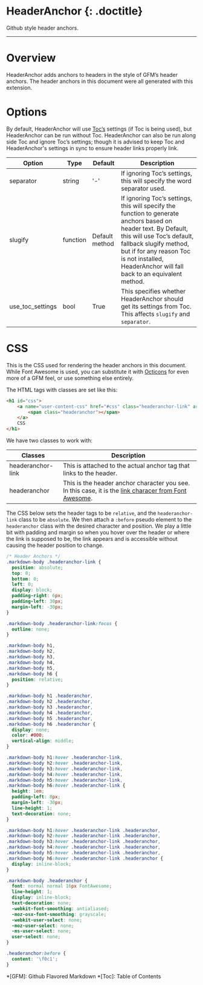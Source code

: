 # HeaderAnchor {: .doctitle}
Github style header anchors.

---

# Overview
HeaderAnchor adds anchors to headers in the style of GFM&rsquo;s header anchors. The header anchors in this document were all generated with this extension.

# Options
By default, HeaderAnchor will use [Toc&rsquo;s](https://pythonhosted.org/Markdown/extensions/toc.html) settings (if Toc is being used), but HeaderAnchor can be run without Toc.  HeaderAnchor can also be run along side Toc and ignore Toc&rsquo;s settings; though it is advised to keep Toc and HeaderAnchor's settings in sync to ensure header links properly link.

| Option    | Type | Default |Description |
|-----------|------|---------|------------|
| separator | string | '-' | If ignoring Toc&rsquo;s settings, this will specify the word separator used. |
| slugify | function | Default method | If ignoring Toc&rsquo;s settings, this will specify the function to generate anchors based on header text.  By Default, this will use Toc&rsquo;s default, fallback slugify method, but if for any reason Toc is not installed, HeaderAnchor will fall back to an equivalent method. |
| use_toc_settings | bool | True | This specifies whether HeaderAnchor should get its settings from Toc.  This affects `slugify` and `separator`. |

# CSS
This is the CSS used for rendering the header anchors in this document. While Font Awesome is used, you can substitute it with [Octicons](https://octicons.github.com/) for even more of a GFM feel, or use something else entirely.

The HTML tags with classes are set like this:

```html
<h1 id="css">
    <a name="user-content-css" href="#css" class="headeranchor-link" aria-hidden="true">
        <span class="headeranchor"></span>
    </a>
    CSS
</h1>
```

We have two classes to work with:

| Classes | Description |
|---------|-------------|
| headeranchor-link | This is attached to the actual anchor tag that links to the header. |
| headeranchor | This is the header anchor character you see.  In this case, it is the [link characer from Font Awesome](http://fortawesome.github.io/Font-Awesome/icon/link/). |

The CSS below sets the header tags to be `relative`, and the `headeranchor-link` class to be `absolute`.  We then attach a `:before` pseudo element to the `headeranchor` class with the desired character and position.  We play a little bit with padding and margin so when you hover over the header or where the link is supposed to be, the link appears and is accessible without causing the header position to change.

```css
/* Header Anchors */
.markdown-body .headeranchor-link {
  position: absolute;
  top: 0;
  bottom: 0;
  left: 0;
  display: block;
  padding-right: 6px;
  padding-left: 30px;
  margin-left: -30px;
}

.markdown-body .headeranchor-link:focus {
  outline: none;
}

.markdown-body h1,
.markdown-body h2,
.markdown-body h3,
.markdown-body h4,
.markdown-body h5,
.markdown-body h6 {
  position: relative;
}

.markdown-body h1 .headeranchor,
.markdown-body h2 .headeranchor,
.markdown-body h3 .headeranchor,
.markdown-body h4 .headeranchor,
.markdown-body h5 .headeranchor,
.markdown-body h6 .headeranchor {
  display: none;
  color: #000;
  vertical-align: middle;
}

.markdown-body h1:hover .headeranchor-link,
.markdown-body h2:hover .headeranchor-link,
.markdown-body h3:hover .headeranchor-link,
.markdown-body h4:hover .headeranchor-link,
.markdown-body h5:hover .headeranchor-link,
.markdown-body h6:hover .headeranchor-link {
  height: 1em;
  padding-left: 8px;
  margin-left: -30px;
  line-height: 1;
  text-decoration: none;
}

.markdown-body h1:hover .headeranchor-link .headeranchor,
.markdown-body h2:hover .headeranchor-link .headeranchor,
.markdown-body h3:hover .headeranchor-link .headeranchor,
.markdown-body h4:hover .headeranchor-link .headeranchor,
.markdown-body h5:hover .headeranchor-link .headeranchor,
.markdown-body h6:hover .headeranchor-link .headeranchor {
  display: inline-block;
}

.markdown-body .headeranchor {
  font: normal normal 16px FontAwesome;
  line-height: 1;
  display: inline-block;
  text-decoration: none;
  -webkit-font-smoothing: antialiased;
  -moz-osx-font-smoothing: grayscale;
  -webkit-user-select: none;
  -moz-user-select: none;
  -ms-user-select: none;
  user-select: none;
}

.headeranchor:before {
  content: '\f0c1';
}
```

*[GFM]: Github Flavored Markdown
*[Toc]: Table of Contents
